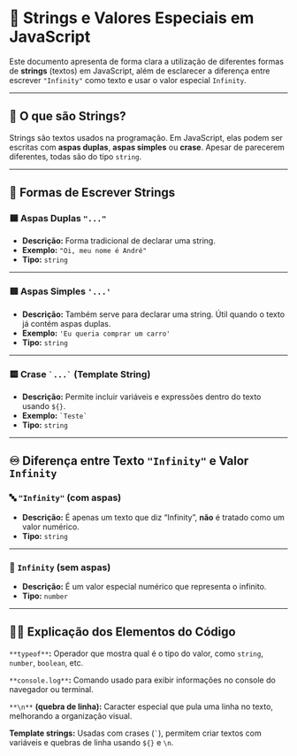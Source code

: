 # 📝 Strings e Valores Especiais em JavaScript

Este documento apresenta de forma clara a utilização de diferentes formas de **strings** (textos) em JavaScript, além de esclarecer a diferença entre escrever `"Infinity"` como texto e usar o valor especial `Infinity`.

---

## 📌 O que são Strings?

Strings são textos usados na programação. Em JavaScript, elas podem ser escritas com **aspas duplas**, **aspas simples** ou **crase**. Apesar de parecerem diferentes, todas são do tipo `string`.

---

## **💬 Formas de Escrever Strings**

### 🟦 Aspas Duplas `"..."`

*   **Descrição:** Forma tradicional de declarar uma string.
*   **Exemplo:** `"Oi, meu nome é André"`
*   **Tipo:** `string`

---

### 🟥 Aspas Simples `'...'`

*   **Descrição:** Também serve para declarar uma string. Útil quando o texto já contém aspas duplas.
*   **Exemplo:** `'Eu queria comprar um carro'`
*   **Tipo:** `string`

---

### 🟨 Crase `` `...` `` (Template String)

*   **Descrição:** Permite incluir variáveis e expressões dentro do texto usando `${}`.
*   **Exemplo:** `` `Teste` ``
*   **Tipo:** `string`

---

## ♾️ Diferença entre Texto `"Infinity"` e Valor `Infinity`

### 🔤 `"Infinity"` (com aspas)

*   **Descrição:** É apenas um texto que diz “Infinity”, **não** é tratado como um valor numérico.
*   **Tipo:** `string`

---

### 🔢 `Infinity` (sem aspas)

*   **Descrição:** É um valor especial numérico que representa o infinito.
*   **Tipo:** `number`

---

## **🧑‍💻 Explicação dos Elementos do Código**

`**typeof**`**:** Operador que mostra qual é o tipo do valor, como `string`, `number`, `boolean`, etc.

`**console.log**`**:** Comando usado para exibir informações no console do navegador ou terminal.

`**\n**` **(quebra de linha):** Caracter especial que pula uma linha no texto, melhorando a organização visual.

**Template strings:** Usadas com crases (`` ` ``), permitem criar textos com variáveis e quebras de linha usando `${}` e `\n`.